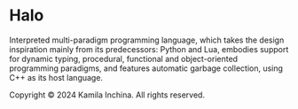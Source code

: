 # Halo
Interpreted multi-paradigm programming language, 
which takes the design inspiration mainly from its predecessors: Python and Lua, embodies support 
for dynamic typing, procedural, functional and object-oriented programming paradigms, and features 
automatic garbage collection, using C++ as its host language.

Copyright &copy; 2024 Kamila Inchina. All rights reserved.

